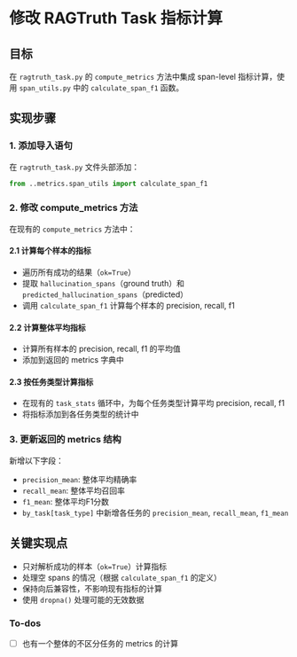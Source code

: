 <!-- 33514843-89e0-4eba-b801-ab2a34a3b66b 0102e87a-0702-4000-867c-f73d80acec90 -->
# 修改 RAGTruth Task 指标计算

## 目标

在 `ragtruth_task.py` 的 `compute_metrics` 方法中集成 span-level 指标计算，使用 `span_utils.py` 中的 `calculate_span_f1` 函数。

## 实现步骤

### 1. 添加导入语句

在 `ragtruth_task.py` 文件头部添加：

```python
from ..metrics.span_utils import calculate_span_f1
```

### 2. 修改 compute_metrics 方法

在现有的 `compute_metrics` 方法中：

#### 2.1 计算每个样本的指标

- 遍历所有成功的结果（`ok=True`）
- 提取 `hallucination_spans`（ground truth）和 `predicted_hallucination_spans`（predicted）
- 调用 `calculate_span_f1` 计算每个样本的 precision, recall, f1

#### 2.2 计算整体平均指标

- 计算所有样本的 precision, recall, f1 的平均值
- 添加到返回的 metrics 字典中

#### 2.3 按任务类型计算指标

- 在现有的 `task_stats` 循环中，为每个任务类型计算平均 precision, recall, f1
- 将指标添加到各任务类型的统计中

### 3. 更新返回的 metrics 结构

新增以下字段：

- `precision_mean`: 整体平均精确率
- `recall_mean`: 整体平均召回率  
- `f1_mean`: 整体平均F1分数
- `by_task[task_type]` 中新增各任务的 `precision_mean`, `recall_mean`, `f1_mean`

## 关键实现点

- 只对解析成功的样本（`ok=True`）计算指标
- 处理空 spans 的情况（根据 `calculate_span_f1` 的定义）
- 保持向后兼容性，不影响现有指标的计算
- 使用 `dropna()` 处理可能的无效数据

### To-dos

- [ ] 也有一个整体的不区分任务的 metrics 的计算